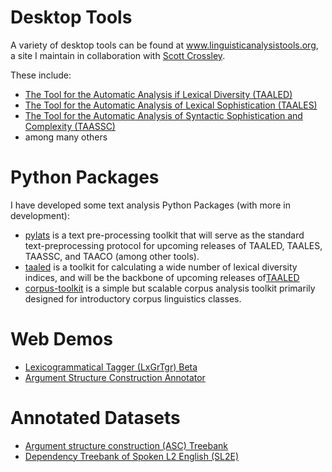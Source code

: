 # Desktop Tools
A variety of desktop tools can be found at <a href="https://www.linguisticanalysistools.org/" target="_blank">www.linguisticanalysistools.org</a>, a site I maintain in collaboration with <a href="https://peabody.vanderbilt.edu/bio/?pid=scott-crossley" target="_blank">Scott Crossley</a>.

These include:
- <a href = "https://www.linguisticanalysistools.org/taaled.html" target="_blank">The Tool for the Automatic Analysis if Lexical Diversity (TAALED)</a>
- <a href = "https://www.linguisticanalysistools.org/taales.html" target="_blank">The Tool for the Automatic Analysis of Lexical Sophistication (TAALES)</a>
- <a href = "https://www.linguisticanalysistools.org/taassc.html" target="_blank">The Tool for the Automatic Analysis of Syntactic Sophistication and Complexity (TAASSC)</a>
- among many others

# Python Packages
I have developed some text analysis Python Packages (with more in development):
- <a href = "https://github.com/LCR-ADS-Lab/pylats" target="_blank">pylats</a> is a text pre-processing toolkit that will serve as the standard text-preprocessing protocol for upcoming releases of TAALED, TAALES, TAASSC, and TAACO (among other tools).
- <a href = "https://pypi.org/project/taaled/" target="_blank">taaled</a> is a toolkit for calculating a wide number of lexical diversity indices, and will be the backbone of upcoming releases of<a href = "https://www.linguisticanalysistools.org/taaled.html" target="_blank">TAALED</a>
- <a href = "https://github.com/kristopherkyle/corpus_toolkit" target="_blank">corpus-toolkit</a> is a simple but scalable corpus analysis toolkit primarily designed for introductory corpus linguistics classes.

# Web Demos
- <a href = "https://kristopherkyle.pythonanywhere.com/" target="_blank">Lexicogrammatical Tagger (LxGrTgr) Beta</a>
- <a href = "https://huggingface.co/kriskyle/en_pipeline?text=Pam+threw+the+keys+on+the+roof" target="_blank">Argument Structure Construction Annotator</a>

# Annotated Datasets

- <a href = "https://github.com/LCR-ADS-Lab/ASC-Treebank" target="_blank">Argument structure construction (ASC) Treebank</a>
- <a href = "https://github.com/LCR-ADS-Lab/SL2E-Dependency-Treebank" target="_blank">Dependency Treebank of Spoken L2 English (SL2E)</a>